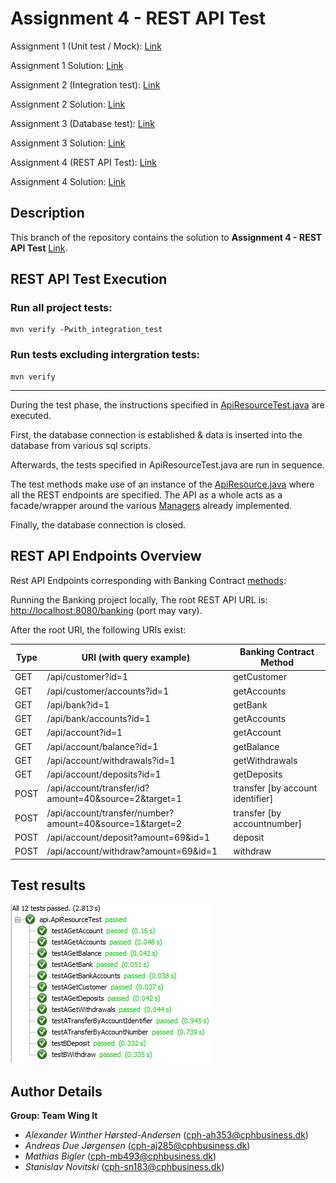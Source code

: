 # Assignment 4 - REST API Test

Assignment 1 (Unit test / Mock): [Link](https://datsoftlyngby.github.io/soft2020spring/resources/85f09312-01-assignment-mocking.pdf)

Assignment 1 Solution: [Link](https://github.com/PBA-2sem/asgmt1_mocking_tdd) 

Assignment 2 (Integration test): [Link](https://datsoftlyngby.github.io/soft2020spring/resources/2b1e95b8-02-assignment-integration.pdf)

Assignment 2 Solution: [Link](https://github.com/PBA-2sem/asgmt1_mocking_tdd/tree/integration-test)

Assignment 3 (Database test): [Link](https://datsoftlyngby.github.io/soft2020spring/resources/db4fc3df-03-assignment-database.pdf)

Assignment 3 Solution: [Link](https://github.com/PBA-2sem/asgmt1_mocking_tdd/tree/database-test)

Assignment 4 (REST API Test): [Link](https://datsoftlyngby.github.io/soft2020spring/resources/5988f3c5-04-assignment-rest.pdf)

Assignment 4 Solution: [Link](https://github.com/PBA-2sem/asgmt1_mocking_tdd/tree/rest-api-test)

## Description

This branch of the repository contains the solution to **Assignment 4 - REST API Test** [Link](https://datsoftlyngby.github.io/soft2020spring/resources/5988f3c5-04-assignment-rest.pdf).

## REST API Test Execution

### Run all project tests:

```
mvn verify -Pwith_integration_test
```

### Run tests excluding intergration tests:

```
mvn verify
```

---

During the test phase, the instructions specified in [ApiResourceTest.java](https://github.com/PBA-2sem/asgmt1_mocking_tdd/blob/rest-api-test/banking/src/test/java/api/ApiResourceTest.java) are executed.

First, the database connection is established & data is inserted into the database from various sql scripts.

Afterwards, the tests specified in ApiResourceTest.java are run in sequence. 

The test methods make use of an instance of the [ApiResource.java](https://github.com/PBA-2sem/asgmt1_mocking_tdd/blob/rest-api-test/banking/src/main/java/api/ApiResource.java) where all the REST endpoints are specified. The API as a whole acts as a facade/wrapper around the various [Managers](https://github.com/PBA-2sem/asgmt1_mocking_tdd/tree/rest-api-test/banking/src/main/java/implementations/db) already implemented.

Finally, the database connection is closed.

## REST API Endpoints Overview

Rest API Endpoints corresponding with Banking Contract [methods](https://github.com/PBA-2sem/asgmt1_mocking_tdd/tree/rest-api-test/banking-contract/src/main/java/com/teamwingitt/banking/contract):

Running the Banking project locally, The root REST API URL is: [http://localhost:8080/banking](http://localhost:8080/banking) (port may vary). 

After the root URl, the following URIs exist:

| Type 	| URI (with query example)                                            	| Banking Contract Method 	|
|------	|----------------------------------------------------------	|---------------------------------------	|
| GET  	| /api/customer?id=1                                       	| getCustomer                           	|
| GET  	| /api/customer/accounts?id=1                              	| getAccounts                           	|
| GET  	| /api/bank?id=1                                           	| getBank                               	|
| GET  	| /api/bank/accounts?id=1                                  	| getAccounts                           	|
| GET  	| /api/account?id=1                                        	| getAccount                            	|
| GET  	| /api/account/balance?id=1                                	| getBalance                            	|
| GET  	| /api/account/withdrawals?id=1                            	| getWithdrawals                        	|
| GET  	| /api/account/deposits?id=1                               	| getDeposits                           	|
| POST 	| /api/account/transfer/id?amount=40&source=2&target=1     	| transfer [by account identifier]      	|
| POST 	| /api/account/transfer/number?amount=40&source=1&target=2 	| transfer [by accountnumber]           	|
| POST 	| /api/account/deposit?amount=69&id=1                      	| deposit                               	|
| POST 	| /api/account/withdraw?amount=69&id=1                     	| withdraw                              	|

## Test results

 ![REST API Test Results](<assets/api_test_results.PNG>)
 
## Author Details

**Group: Team Wing It**
- *Alexander Winther Hørsted-Andersen* (cph-ah353@cphbusiness.dk)
- *Andreas Due Jørgensen* (cph-aj285@cphbusiness.dk)
- *Mathias Bigler* (cph-mb493@cphbusiness.dk)
- *Stanislav Novitski* (cph-sn183@cphbusiness.dk)
